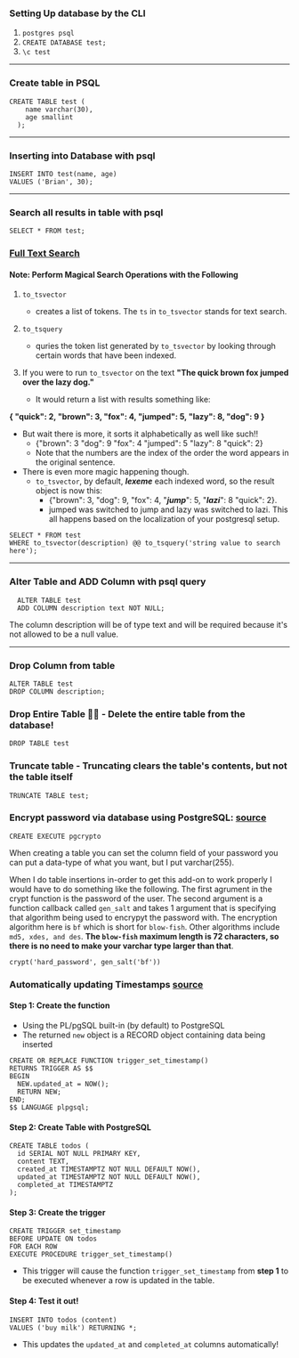### **Setting Up database by the CLI**
1. `postgres psql`
2. `CREATE DATABASE test;`
3. `\c test`

---

### **Create table in PSQL**
```
CREATE TABLE test (
    name varchar(30),
    age smallint
  );
```

---

### **Inserting into Database with psql**

```
INSERT INTO test(name, age)
VALUES ('Brian', 30);
```

---

### **Search all results in table with psql**

```
SELECT * FROM test;

```

### [Full Text Search](https://www.compose.com/articles/mastering-postgresql-tools-full-text-search-and-phrase-search/)

#### Note: Perform Magical Search Operations with the Following
1. `to_tsvector` 
    - creates a list of tokens. The `ts` in `to_tsvector` stands for text search.

2. `to_tsquery`
    - quries the token list generated by `to_tsvector` by looking through certain words that have been indexed.

3. If you were to run `to_tsvector` on the text **"The quick brown fox jumped over the lazy dog."**
     - It would return a list with results something like: 

**{ **"quick": 2**, **"brown": 3**, **"fox": 4**, **"jumped": 5**, **"lazy": 8**, **"dog": 9** }**
  - But wait there is more, it sorts it alphabetically as well like such!!
    - {"brown": 3 "dog": 9 "fox": 4 "jumped": 5 "lazy": 8 "quick": 2}
    - Note that the numbers are the index of the order the word appears in the original sentence.
  - There is even more magic happening though.
      - `to_tsvector`, by default, ***lexeme*** each indexed word, so the result object is now this:
        - {"brown": 3, "dog": 9, "fox": 4, "***jump***": 5, "***lazi***": 8 "quick": 2}.
         - jumped was switched to jump and lazy was switched to lazi. This all happens based on the localization of your postgresql setup.
```
SELECT * FROM test
WHERE to_tsvector(description) @@ to_tsquery('string value to search here');
```

---

### **Alter** Table and **ADD** Column with psql query

```
  ALTER TABLE test
  ADD COLUMN description text NOT NULL;
 ```
The column description will be of type text and will be required because it's not allowed to be a null value.

---

### **Drop** Column from table

```
ALTER TABLE test
DROP COLUMN description;
```

### **Drop Entire Table 🤕🥊** - Delete the entire table from the database!

```
DROP TABLE test
```

### Truncate table - Truncating clears the table's contents, but not the table itself
```
TRUNCATE TABLE test;
```

### Encrypt password via database using PostgreSQL: [source](https://x-team.com/blog/storing-secure-passwords-with-postgresql/)
```
CREATE EXECUTE pgcrypto
```
When creating a table you can set the column field of your password you can put a data-type of what you want, but I put varchar(255).

When I do table insertions in-order to get this add-on to work properly I would have to do something like the following. The first agrument in the crypt function is the password of the user. The second argument is a function callback called `gen_salt` and takes 1 argument that is specifying that algorithm being used to encrypyt the password with. The encryption algorithm here is `bf` which is short for `blow-fish`. Other algorithms include `md5, xdes, and des`. **The `blow-fish` maximum length is 72 characters, so there is no need to make your varchar type larger than that**.

```
crypt('hard_password', gen_salt('bf'))
```

### Automatically updating Timestamps [source](https://x-team.com/blog/automatic-timestamps-with-postgresql/)

#### Step 1: Create the function
 - Using the PL/pgSQL built-in (by default) to PostgreSQL
 - The returned `new` object is a RECORD object containing data being inserted

```
CREATE OR REPLACE FUNCTION trigger_set_timestamp()
RETURNS TRIGGER AS $$
BEGIN
  NEW.updated_at = NOW();
  RETURN NEW;
END;
$$ LANGUAGE plpgsql;
```

#### Step 2: Create Table with PostgreSQL

```
CREATE TABLE todos (
  id SERIAL NOT NULL PRIMARY KEY,
  content TEXT,
  created_at TIMESTAMPTZ NOT NULL DEFAULT NOW(),
  updated_at TIMESTAMPTZ NOT NULL DEFAULT NOW(),
  completed_at TIMESTAMPTZ
);
```

#### Step 3: Create the trigger

```
CREATE TRIGGER set_timestamp
BEFORE UPDATE ON todos
FOR EACH ROW
EXECUTE PROCEDURE trigger_set_timestamp()
```
- This trigger will cause the function `trigger_set_timestamp` from **step 1** to be executed whenever a row is updated in the table.

#### Step 4: Test it out!
```
INSERT INTO todos (content) 
VALUES ('buy milk') RETURNING *;
```
 - This updates the `updated_at` and `completed_at` columns automatically!
